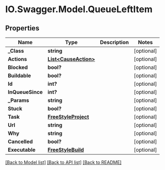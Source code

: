 # IO.Swagger.Model.QueueLeftItem
## Properties

Name | Type | Description | Notes
------------ | ------------- | ------------- | -------------
**_Class** | **string** |  | [optional] 
**Actions** | [**List&lt;CauseAction&gt;**](CauseAction.md) |  | [optional] 
**Blocked** | **bool?** |  | [optional] 
**Buildable** | **bool?** |  | [optional] 
**Id** | **int?** |  | [optional] 
**InQueueSince** | **int?** |  | [optional] 
**_Params** | **string** |  | [optional] 
**Stuck** | **bool?** |  | [optional] 
**Task** | [**FreeStyleProject**](FreeStyleProject.md) |  | [optional] 
**Url** | **string** |  | [optional] 
**Why** | **string** |  | [optional] 
**Cancelled** | **bool?** |  | [optional] 
**Executable** | [**FreeStyleBuild**](FreeStyleBuild.md) |  | [optional] 

[[Back to Model list]](../README.md#documentation-for-models) [[Back to API list]](../README.md#documentation-for-api-endpoints) [[Back to README]](../README.md)

